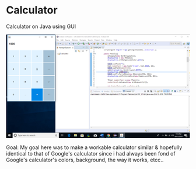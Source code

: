 # Calculator
Calculator on Java using GUI




![Image description](https://github.com/HInteroo/Calculator/blob/master/Calculator.png)




Goal: My goal here was to make a workable calculator similar & hopefully identical to that of Google's calculator since i had always been fond of Google's calculator's colors, background, the way it works, etcc..

